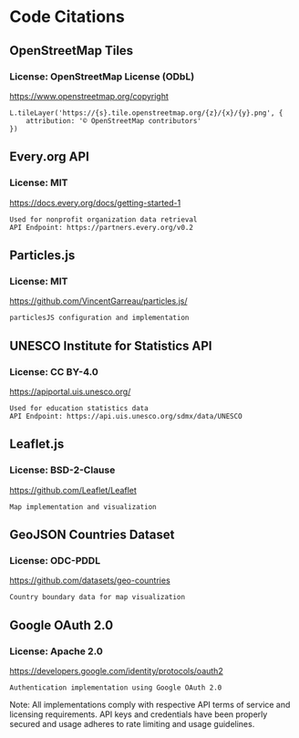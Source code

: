 # Code Citations

## OpenStreetMap Tiles

### License: OpenStreetMap License (ODbL)

https://www.openstreetmap.org/copyright

```
L.tileLayer('https://{s}.tile.openstreetmap.org/{z}/{x}/{y}.png', {
    attribution: '© OpenStreetMap contributors'
})
```

## Every.org API

### License: MIT

https://docs.every.org/docs/getting-started-1

```
Used for nonprofit organization data retrieval
API Endpoint: https://partners.every.org/v0.2
```

## Particles.js

### License: MIT

https://github.com/VincentGarreau/particles.js/

```
particlesJS configuration and implementation
```

## UNESCO Institute for Statistics API

### License: CC BY-4.0

https://apiportal.uis.unesco.org/

```
Used for education statistics data
API Endpoint: https://api.uis.unesco.org/sdmx/data/UNESCO
```

## Leaflet.js

### License: BSD-2-Clause

https://github.com/Leaflet/Leaflet

```
Map implementation and visualization
```

## GeoJSON Countries Dataset

### License: ODC-PDDL

https://github.com/datasets/geo-countries

```
Country boundary data for map visualization
```

## Google OAuth 2.0

### License: Apache 2.0

https://developers.google.com/identity/protocols/oauth2

```
Authentication implementation using Google OAuth 2.0
```

Note: All implementations comply with respective API terms of service and licensing requirements. API keys and credentials have been properly secured and usage adheres to rate limiting and usage guidelines.
